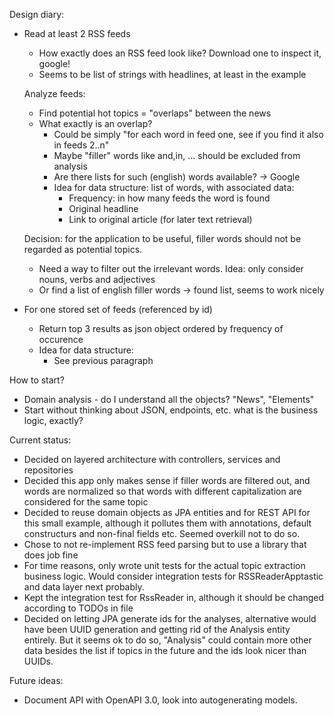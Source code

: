 Design diary:

* Read at least 2 RSS feeds
    * How exactly does an RSS feed look like? Download one to inspect it, google!
    * Seems to be list of strings with headlines, at least in the example
    
  Analyze feeds:
   * Find potential hot topics = "overlaps" between the news
   * What exactly is an overlap?
     * Could be simply "for each word in feed one, see if you find it also in feeds 2..n"
     * Maybe "filler" words like and,in, ... should be excluded from analysis
     * Are there lists for such (english) words available? -> Google
     * Idea for data structure: list of words, with associated data:
        * Frequency: in how many feeds the word is found
        * Original headline
        * Link to original article (for later text retrieval)
        
   Decision: for the application to be useful, filler words should not be regarded as potential topics.
   * Need a way to filter out the irrelevant words. Idea: only consider nouns, verbs and adjectives
   * Or find a list of english filler words -> found list, seems to work nicely
        
* For one stored set of feeds (referenced by id)
    * Return top 3 results as json object ordered by frequency of occurence
    * Idea for data structure:
        * See previous paragraph
        
How to start?

* Domain analysis - do I understand all the objects? "News", "Elements"
* Start without thinking about JSON, endpoints, etc. what is the business logic, exactly?

Current status:

* Decided on layered architecture with controllers, services and repositories
* Decided this app only makes sense if filler words are filtered out, and words are normalized so that
  words with different capitalization are considered for the same topic 
* Decided to reuse domain objects as JPA entities and for REST API for this small example, although it pollutes them
  with annotations, default constructurs and non-final fields etc. Seemed overkill not to do so.
* Chose to not re-implement RSS feed parsing but to use a library that does job fine
* For time reasons, only wrote unit tests for the actual topic extraction business logic. Would consider
  integration tests for RSSReaderApptastic and data layer next probably.
* Kept the integration test for RssReader in, although it should be changed according to TODOs in file
* Decided on letting JPA generate ids for the analyses, alternative would have been UUID generation and
  getting rid of the Analysis entity entirely. But it seems ok to do so, "Analysis" could contain more other
  data besides the list if topics in the future and the ids look nicer than UUIDs.

Future ideas:

* Document API with OpenAPI 3.0, look into autogenerating models.